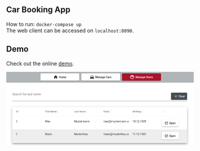 ## Car Booking App 

How to run: `docker-compose up`  
The web client can be accessed on `localhost:8090`.

## Demo

Check out the online [demo](http://micro-frontend.whos-coding.com/).

![](./docs/screenshot.png)
